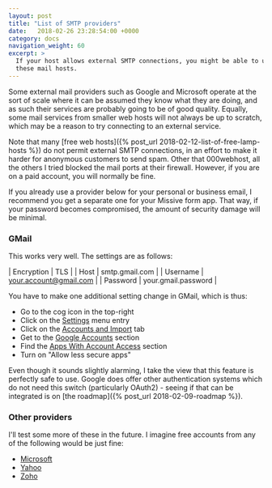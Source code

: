 ```yaml
---
layout: post
title: "List of SMTP providers"
date:   2018-02-26 23:28:54:00 +0000
category: docs
navigation_weight: 60
excerpt: >
  If your host allows external SMTP connections, you might be able to use one of
  these mail hosts.
---
```


Some external mail providers such as Google and Microsoft operate at the sort of scale
where it can be assumed they know what they are doing, and as such their services are
probably going to be of good quality. Equally, some mail services from smaller web
hosts will not always be up to scratch, which may be a reason to try connecting to an
external service.

Note that many [free web hosts]({% post_url 2018-02-12-list-of-free-lamp-hosts %}) do not permit
external SMTP connections, in an effort to make it harder for anonymous customers to
send spam. Other that 000webhost, all the others I tried blocked the mail ports at their
firewall. However, if you are on a paid account, you will normally be fine.

If you already use a provider below for your personal or business email, I recommend
you get a separate one for your Missive form app. That way, if your password becomes
compromised, the amount of security damage will be minimal.

### GMail

This works very well. The settings are as follows:

| Encryption | TLS |
| Host | smtp.gmail.com |
| Username | your.account@gmail.com |
| Password | your.gmail.password |

You have to make one additional setting change in GMail, which is thus:

* Go to the cog icon in the top-right
* Click on the [Settings](https://mail.google.com/mail/#settings/general) menu entry
* Click on the [Accounts and Import](https://mail.google.com/mail/#settings/accounts) tab
* Get to the [Google Accounts](https://myaccount.google.com/u/0/?hl=en) section
* Find the [Apps With Account Access](https://myaccount.google.com/u/0/security?hl=en#connectedapps) section
* Turn on "Allow less secure apps"

Even though it sounds slightly alarming, I take the view that this feature is perfectly
safe to use. Google does offer other authentication systems which do not need this
switch (particularly OAuth2) - seeing if that can be integrated is on
[the roadmap]({% post_url 2018-02-09-roadmap %}).

### Other providers

I'll test some more of these in the future. I imagine free accounts from any of the
following would be just fine:

* [Microsoft](https://signup.live.com/)
* [Yahoo](https://login.yahoo.com/account/create)
* [Zoho](https://www.zoho.eu/workplace/pricing.html)
